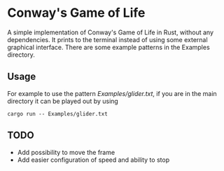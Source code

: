 # Conway's Game of Life
A simple implementation of Conway's Game of Life in Rust, without
any dependencies. It prints to the terminal instead of using some
external graphical interface. There are some example patterns in
the Examples directory.
    
## Usage
For example to use the pattern *Examples/glider.txt*, if you are
in the main directory it can be played out by using
```
cargo run -- Examples/glider.txt
```

## TODO
 - Add possibility to move the frame
 - Add easier configuration of speed and ability to stop
